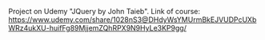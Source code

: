 Project on Udemy "JQuery by John Taieb".
Link of course: https://www.udemy.com/share/1028nS3@DHdyWsYMUrmBkEJVUDPcUXbWRz4ukXU-huifFg89MjjemZQhRPX9N9HyLe3KP9gg/
